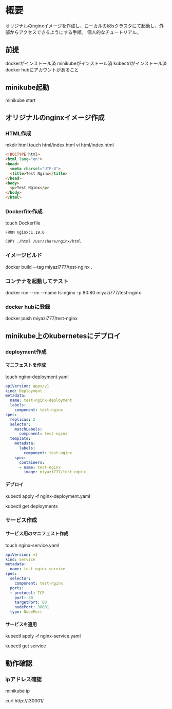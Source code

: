 # 概要
オリジナルのnginxイメージを作成し、ローカルのk8sクラスタにて起動し、外部からアクセスできるようにする手順。
個人的なチュートリアル。

## 前提
dockerがインストール済
minikubeがインストール済
kubectrlがインストール済
docker hubにアカウントがあること

## minikube起動
minikube start

## オリジナルのnginxイメージ作成
### HTML作成

mkdir html
touch html/index.html
vi html/index.html

```html
<!DOCTYPE html>
<html lang="en">
<head>
  <meta charset="UTF-8">
  <title>Test Nginx</title>
</head>
<body>
  <p>Test Nginx</p>
</body>
</html>
```

### Dockerfile作成
touch Dockerfile
```
FROM nginx:1.19.0

COPY ./html /usr/share/nginx/html
```

### イメージビルド
docker build --tag miyazi777/test-nginx .

### コンテナを起動してテスト
docker run --rm --name ts-nginx -p 80:80 miyazi777/test-nginx

### docker hubに登録
docker push miyazi777/test-nginx

## minikube上のkubernetesにデプロイ
### deployment作成
#### マニフェストを作成
touch nginx-deployment.yaml

```yaml
apiVersion: apps/v1
kind: Deployment
metadata:
  name: test-nginx-deployment
  labels:
    component: test-nginx
spec:
  replicas: 2
  selector:
    matchLabels:
      component: test-nginx
  template:
    metadata:
      labels:
        component: test-nginx
    spec:
      containers:
      - name: test-nginx
        image: miyazi777/test-nginx
```

#### デプロイ

kubectl apply -f nginx-deployment.yaml

kubectl get deployments

### サービス作成

#### サービス用のマニフェスト作成

touch nginx-service.yaml

```yaml
apiVersion: v1
kind: Service
metadata:
  name: test-nginx-service
spec:
  selector:
    component: test-nginx
  ports:
  - protocol: TCP
    port: 80
    targetPort: 80
    nodePort: 30001
  type: NodePort
```

#### サービスを適用
kubectl apply -f nginx-service.yaml

kubectl get service

## 動作確認
### ipアドレス確認
minikube ip

curl http://<ip-address>:30001/


